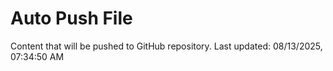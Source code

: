 # Auto Push File

Content that will be pushed to GitHub repository.
Last updated: 08/13/2025, 07:34:50 AM